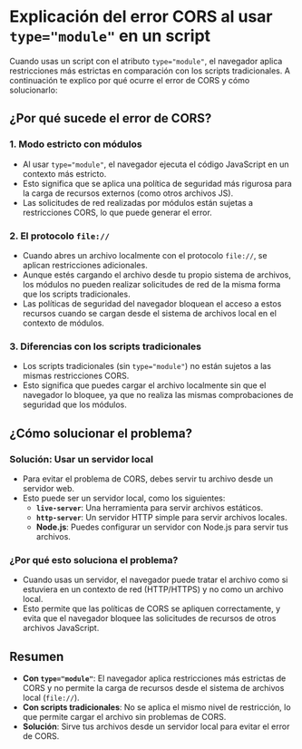 # Explicación del error CORS al usar `type="module"` en un script

Cuando usas un script con el atributo `type="module"`, el navegador aplica restricciones más estrictas en comparación con los scripts tradicionales. A continuación te explico por qué ocurre el error de CORS y cómo solucionarlo:

## ¿Por qué sucede el error de CORS?

### 1. **Modo estricto con módulos**
   - Al usar `type="module"`, el navegador ejecuta el código JavaScript en un contexto más estricto.
   - Esto significa que se aplica una política de seguridad más rigurosa para la carga de recursos externos (como otros archivos JS).
   - Las solicitudes de red realizadas por módulos están sujetas a restricciones CORS, lo que puede generar el error.

### 2. **El protocolo `file://`**
   - Cuando abres un archivo localmente con el protocolo `file://`, se aplican restricciones adicionales.
   - Aunque estés cargando el archivo desde tu propio sistema de archivos, los módulos no pueden realizar solicitudes de red de la misma forma que los scripts tradicionales.
   - Las políticas de seguridad del navegador bloquean el acceso a estos recursos cuando se cargan desde el sistema de archivos local en el contexto de módulos.

### 3. **Diferencias con los scripts tradicionales**
   - Los scripts tradicionales (sin `type="module"`) no están sujetos a las mismas restricciones CORS.
   - Esto significa que puedes cargar el archivo localmente sin que el navegador lo bloquee, ya que no realiza las mismas comprobaciones de seguridad que los módulos.

## ¿Cómo solucionar el problema?

### Solución: Usar un servidor local
   - Para evitar el problema de CORS, debes servir tu archivo desde un servidor web.
   - Esto puede ser un servidor local, como los siguientes:
     - **`live-server`**: Una herramienta para servir archivos estáticos.
     - **`http-server`**: Un servidor HTTP simple para servir archivos locales.
     - **Node.js**: Puedes configurar un servidor con Node.js para servir tus archivos.

### ¿Por qué esto soluciona el problema?
   - Cuando usas un servidor, el navegador puede tratar el archivo como si estuviera en un contexto de red (HTTP/HTTPS) y no como un archivo local.
   - Esto permite que las políticas de CORS se apliquen correctamente, y evita que el navegador bloquee las solicitudes de recursos de otros archivos JavaScript.

## Resumen
   - **Con `type="module"`**: El navegador aplica restricciones más estrictas de CORS y no permite la carga de recursos desde el sistema de archivos local (`file://`).
   - **Con scripts tradicionales**: No se aplica el mismo nivel de restricción, lo que permite cargar el archivo sin problemas de CORS.
   - **Solución**: Sirve tus archivos desde un servidor local para evitar el error de CORS.
